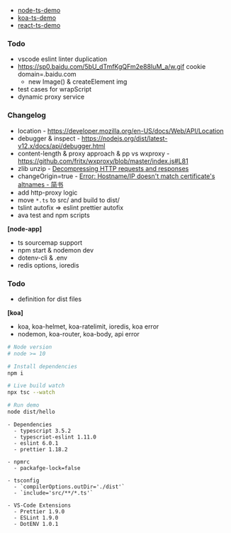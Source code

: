 - [node-ts-demo](https://github.com/fritx/node-ts-demo)
- [koa-ts-demo](https://github.com/fritx/koa-ts-demo)
- [react-ts-demo](https://github.com/fritx/react-ts-demo)

### Todo

- vscode eslint linter duplication
- https://sp0.baidu.com/5bU_dTmfKgQFm2e88IuM_a/w.gif cookie domain=.baidu.com
  - new Image() & createElement img
- test cases for wrapScript
- dynamic proxy service

### Changelog

- location - https://developer.mozilla.org/en-US/docs/Web/API/Location
- debugger & inspect - https://nodejs.org/dist/latest-v12.x/docs/api/debugger.html
- content-length & proxy approach & pp vs wxproxy - https://github.com/fritx/wxproxy/blob/master/index.js#L81
- zlib unzip - [Decompressing HTTP requests and responses](https://nodejs.org/dist/latest-v12.x/docs/api/zlib.html#zlib_class_zlib_unzip)
- changeOrigin=true - [Error: Hostname/IP doesn't match certificate's altnames - 简书](https://www.jianshu.com/p/6b0a4429f30e)
- add http-proxy logic
- move `*.ts` to src/ and build to dist/
- tslint autofix => eslint prettier autofix
- ava test and npm scripts

**[node-app]**

- ts sourcemap support
- npm start & nodemon dev
- dotenv-cli & .env
- redis options, ioredis

### Todo

- definition for dist files

**[koa]**

- koa, koa-helmet, koa-ratelimit, ioredis, koa error
- nodemon, koa-router, koa-body, api error

```sh
# Node version
# node >= 10

# Install dependencies
npm i

# Live build watch
npx tsc --watch

# Run demo
node dist/hello
```

```plain
- Dependencies
  - typescript 3.5.2
  - typescriot-eslint 1.11.0
  - eslint 6.0.1
  - prettier 1.18.2

- npmrc
  - packafge-lock=false

- tsconfig
  - `compilerOptions.outDir='./dist'`
  - `include='src/**/*.ts'`

- VS-Code Extensions
  - Prettier 1.9.0
  - ESLint 1.9.0
  - DotENV 1.0.1
```
